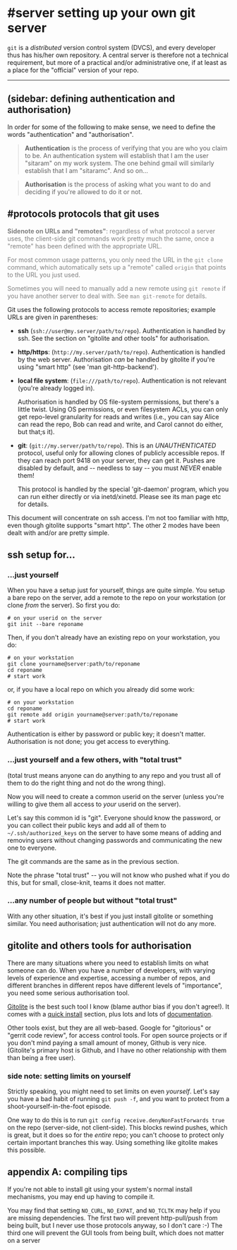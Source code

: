 # #server setting up your own git server

`git` is a *distributed* version control system (DVCS), and every developer
thus has his/her own repository.  A central server is therefore not a
technical requirement, but more of a practical and/or administrative one, if
at least as a place for the "official" version of your repo.

----

## (sidebar: defining authentication and authorisation)

In order for some of the following to make sense, we need to define the words
"authentication" and "authorisation".

>   **Authentication** is the process of verifying that you are who you claim
>   to be.  An authentication system will establish that I am the user
>   "sitaram" on my work system.  The one behind gmail will similarly
>   establish that I am "sitaramc".  And so on...

>   **Authorisation** is the process of asking what you want to do and
>   deciding if you're allowed to do it or not.

## #protocols protocols that git uses

<font color="gray">

**Sidenote on URLs and "remotes"**: regardless of what protocol a server uses,
the client-side git commands work pretty much the same, once a "remote" has
been defined with the appropriate URL.

For most common usage patterns, you only need the URL in the `git clone`
command, which automatically sets up a "remote" called `origin` that points to
the URL you just used.

Sometimes you will need to manually add a new remote using `git remote` if you
have another server to deal with.  See `man git-remote` for details.

</font>

Git uses the following protocols to access remote repositories; example URLs
are given in parentheses:

  * **ssh** (`ssh://user@my.server/path/to/repo`).  Authentication is handled
    by ssh.  See the section on "gitolite and other tools" for authorisation.

  * **http/https**: (`http://my.server/path/to/repo`).  Authentication is
    handled by the web server.  Authorisation *can* be handled by gitolite if
    you're using "smart http" (see 'man git-http-backend').

  * **local file system**: (`file:///path/to/repo`).  Authentication is not
    relevant (you're already logged in).

    Authorisation is handled by OS file-system permissions, but there's a
    little twist.  Using OS permissions, or even filesystem ACLs, you can only
    get repo-level granularity for reads and writes (i.e., you can say Alice
    can read the repo, Bob can read and write, and Carol cannot do either, but
    that;s it).

  * **git**: (`git://my.server/path/to/repo`).  This is an *UNAUTHENTICATED*
    protocol, useful only for allowing clones of publicly accessible repos.
    If they can reach port 9418 on your server, they can get it.  Pushes are
    disabled by default, and -- needless to say -- you must *NEVER* enable
    them!

    This protocol is handled by the special 'git-daemon' program, which you
    can run either directly or via inetd/xinetd.  Please see its man page etc
    for details.

This document will concentrate on ssh access.  I'm not too familiar with http,
even though gitolite supports "smart http".  The other 2 modes have been dealt
with and/or are pretty simple.

## ssh setup for...

### ...just yourself

When you have a setup just for yourself, things are quite simple.  You setup a
bare repo on the server, add a remote to the repo on your workstation (or
clone *from* the server).  So first you do:

    # on your userid on the server
    git init --bare reponame

Then, if you don't already have an existing repo on your workstation, you do:

    # on your workstation
    git clone yourname@server:path/to/reponame
    cd reponame
    # start work

or, if you have a local repo on which you already did some work:

    # on your workstation
    cd reponame
    git remote add origin yourname@server:path/to/reponame
    # start work

Authentication is either by password or public key; it doesn't matter.
Authorisation is not done; you get access to everything.

### ...just yourself and a few others, with "total trust"

(total trust means anyone can do anything to any repo and you trust all of
them to do the right thing and not do the wrong thing).

Now you will need to create a common userid on the server (unless you're
willing to give them all access to *your* userid on the server).

Let's say this common id is "git".  Everyone should know the password, or you
can collect their public keys and add all of them to `~/.ssh/authorized_keys`
on the server to have some means of adding and removing users without changing
passwords and communicating the new one to everyone.

The git commands are the same as in the previous section.

Note the phrase "total trust" -- you will not know who pushed what if you do
this, but for small, close-knit, teams it does not matter.

### ...any number of people but without "total trust"

With any other situation, it's best if you just install gitolite or something
similar.  You need authorisation; just authentication will not do any more.

## gitolite and others tools for authorisation

There are many situations where you need to establish limits on what someone
can do.  When you have a number of developers, with varying levels of
experience and expertise, accessing a number of repos, and different branches
in different repos have different levels of "importance", you need some
serious authorisation tool.

[Gitolite][gl] is the best such tool I know (blame author bias if you don't
agree!).  It comes with a [quick
install](http://sitaramc.github.com/gitolite/index.html#qi) section, plus lots
and lots of [documentation][gld].

[gl]: http://github.com/sitaramc/gitolite

[gld]: http://sitaramc.github.com/gitolite

Other tools exist, but they are all web-based.  Google for "gitorious" or
"gerrit code review", for access control tools.  For open source projects or
if you don't mind paying a small amount of money, Github is very nice.
(Gitolite's primary host is Github, and I have no other relationship with them
than being a free user).

### side note: setting limits on yourself

Strictly speaking, you might need to set limits on even *yourself*.  Let's say
you have a bad habit of running `git push -f`, and you want to protect from a
shoot-yourself-in-the-foot episode.

One way to do this is to run `git config receive.denyNonFastForwards true` on
the repo (server-side, not client-side).  This blocks rewind pushes, which is
great, but it does so for the *entire* repo; you can't choose to protect only
certain important branches this way.  Using something like gitolite makes this
possible.

</font>

## appendix A: compiling tips

If you're not able to install git using your system's normal install
mechanisms, you may end up having to compile it.

You may find that setting `NO_CURL`, `NO_EXPAT`, and `NO_TCLTK` may help if
you are missing dependencies.  The first two will prevent http-pull/push from
being built, but I never use those protocols anyway, so I don't care :-)  The
third one will prevent the GUI tools from being built, which does not matter
on a server

